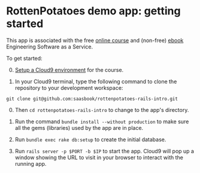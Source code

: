 # RottenPotatoes demo app: getting started

This app is associated with the free [online
course](http://www.saas-class.org) and (non-free)
[ebook](http://www.saasbook.info) Engineering Software as a Service.

To get started:

0. [Setup a Cloud9
environment](https://github.com/saasbook/courseware/wiki/Setting-up-Cloud9)
for the course.

0. In your Cloud9 terminal, type the following command to clone the repository to your development workspace:

  `git clone git@github.com:saasbook/rottenpotatoes-rails-intro.git`

0. Then `cd rottenpotatoes-rails-intro` to change to the app's
directory.

0. Run the command `bundle install --without production` to make sure all the gems
(libraries) used by the app are in place.

0. Run `bundle exec rake db:setup` to create the initial database.

0. Run `rails server -p $PORT -b $IP` to start the app.  Cloud9 will pop
up a window showing the URL to visit in your browser to interact with
the running app.
